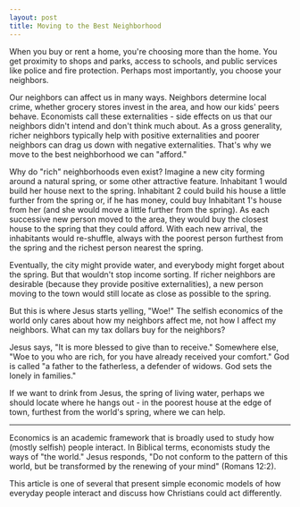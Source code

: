```yaml
---
layout: post
title: Moving to the Best Neighborhood
---
```


When you buy or rent a home, you're choosing more than the home. You get proximity to shops and parks, access to schools, and public services like police and fire protection. Perhaps most importantly, you choose your neighbors.

Our neighbors can affect us in many ways. Neighbors determine local crime, whether grocery stores invest in the area, and how our kids' peers behave. Economists call these externalities - side effects on us that our neighbors didn't intend and don't think much about. As a gross generality, richer neighbors typically help with positive externalities and poorer neighbors can drag us down with negative externalities. That's why we move to the best neighborhood we can "afford."

Why do "rich" neighborhoods even exist? Imagine a new city forming around a natural spring, or some other attractive feature. Inhabitant 1 would build her house next to the spring. Inhabitant 2 could build his house a little further from the spring or, if he has money, could buy Inhabitant 1's house from her (and she would move a little further from the spring). As each successive new person moved to the area, they would buy the closest house to the spring that they could afford. With each new arrival, the inhabitants would re-shuffle, always with the poorest person furthest from the spring and the richest person nearest the spring. 

Eventually, the city might provide water, and everybody might forget about the spring. But that wouldn't stop income sorting. If richer neighbors are desirable (because they provide positive externalities), a new person moving to the town would still locate as close as possible to the spring.

But this is where Jesus starts yelling, "Woe!" The selfish economics of the world only cares about how my neighbors affect me, not how I affect my neighbors. What can my tax dollars buy for the neighbors?

Jesus says, "It is more blessed to give than to receive." Somewhere else, "Woe to you who are rich, for you have already received your comfort." God is called "a father to the fatherless, a defender of widows. God sets the lonely in families." 

If we want to drink from Jesus, the spring of living water, perhaps we should locate where he hangs out - in the poorest house at the edge of town, furthest from the world's spring, where we can help.




********************************

Economics is an academic framework that is broadly used to study how (mostly selfish) people interact. In Biblical terms, economists study the ways of "the world." Jesus responds, "Do not conform to the pattern of this world, but be transformed by the renewing of your mind" (Romans 12:2). 

This article is one of several that present simple economic models of how everyday people interact and discuss how Christians could act differently.

